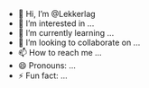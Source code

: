 - 👋 Hi, I’m @Lekkerlag
- 👀 I’m interested in ...
- 🌱 I’m currently learning ...
- 💞️ I’m looking to collaborate on ...
- 📫 How to reach me ...
- 😄 Pronouns: ...
- ⚡ Fun fact: ...

<!---
Lekkerlag/Lekkerlag is a ✨ special ✨ repository because its `README.md` (this file) appears on your GitHub profile.
You can click the Preview link to take a look at your changes.
--->

